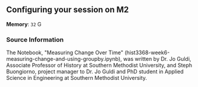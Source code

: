 ## Configuring your session on M2

<!--Your session's settings should look like the following image: 

<!-- ![placeholdertext]() -->

<!-- __Additional environments to load__: `environment` -->

<!-- __Custom module paths__: `module use $HOME/digital-history/text_mining_with_python` -->

__Memory__: `32` G

### Source Information

The Notebook, "Measuring Change Over Time" (hist3368-week6-measuring-change-and-using-groupby.ipynb), was written by Dr. Jo Guldi, Associate Professor of History at Southern Methodist University, and Steph Buongiorno, project manager to Dr. Jo Guldi and PhD student in Applied Science in Engineering at Southern Methodist University.
